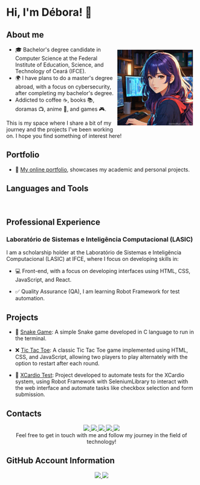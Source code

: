 # Hi, I'm Débora! 👋
## About me
<div> 
<!--Icone Déb-chibi-->
  <img align="right" alt="Débora" height="200" src="icondeb.jpg" style="padding: 10px">
</div>
  <link rel="stylesheet" href=>

- 🎓 Bachelor's degree candidate in Computer Science at the Federal Institute of Education, Science, and Technology of Ceará (IFCE).
- 🌍 I have plans to do a master's degree abroad, with a focus on cybersecurity, after completing my bachelor's degree.
- Addicted to coffee ☕, books 📚, doramas 📺, anime 🎌, and games 🎮.

 This is my space where I share a bit of my journey and the projects I've been working on. I hope you find something of interest here!

 ## Portfolio
- 🎨 [My online portfolio](https://deboradls.github.io/), showcases my academic and personal projects.

## Languages and Tools
<a href="https://skillicons.dev">
  <img src="https://skillicons.dev/icons?i=html,css,js,c,react,md,linux,windows,mint,ubuntu,vscode,git,github,selenium" alt="">
</a>

## Professional Experience
### Laboratório de Sistemas e Inteligência Computacional (LASIC)
I am a scholarship holder at the Laboratório de Sistemas e Inteligência Computacional (LASIC) at IFCE, where I focus on developing skills in:

- 💻 Front-end, with a focus on developing interfaces using HTML, CSS, JavaScript, and React.

- ✅ Quality Assurance (QA), I am learning Robot Framework for test automation.

## Projects
- 🐍 [Snake Game](https://github.com/deboradls/jogocobrinha): 
A simple Snake game developed in C language to run in the terminal.
  
- ❌ [Tic Tac Toe](https://github.com/deboradls/jogodavelha):
A classic Tic Tac Toe game implemented using HTML, CSS, and JavaScript, allowing two players to play alternately with the option to restart after each round.

- 🤖 [XCardio Test](https://github.com/deboradls/teste_xcardio):
Project developed to automate tests for the XCardio system, using Robot Framework with SeleniumLibrary to interact with the web interface and automate tasks like checkbox selection and form submission.

<!-- ## Certifications
- 📜 [List any relevant certifications] -->

## Contacts
<div align="center">
<!--LinkedIn-->
<a href="https://www.linkedin.com/in/deboradls" target="_blank">
  <img src="https://img.shields.io/badge/-LinkedIn-%230077B5?style=for-the-badge&logo=linkedin&logoColor=white">
</a> 
<!--Instagram-->
<a href="https://www.instagram.com/deboradls" target="_blank">
  <img src="https://img.shields.io/badge/-Instagram-%23E4405F?style=for-the-badge&logo=instagram&logoColor=white" target="_blank">
</a>
<!--Telegram-->
<a href="https://t.me/deboradls" target="_blank">
  <img src="https://img.shields.io/badge/-Telegram-%232CA5E0?style=for-the-badge&logo=telegram&logoColor=white" target="_blank">
</a>
<!-- Gmail -->
<a href="mailto:debora.lima07@aluno.ifce.edu.br" target="_blank">
  <img src="https://img.shields.io/badge/-Gmail-%23FF0000?style=for-the-badge&logo=gmail&logoColor=white">
</a>
<!--Outlook-->
<a href="mailto:deboradls@outlook.com.br" target="_blank">
  <img src="https://img.shields.io/badge/-Outlook-%230078D4?style=for-the-badge&logo=email&logoColor=white" target="_blank">
</a>
<br>
Feel free to get in touch with me and follow my journey in the field of technology!
</div>

## GitHub Account Information
<div align="center">
<!--Github Stats-->
  <a href="https://github.com/anuraghazra/github-readme-stats">
    <img height="" src="https://github-readme-stats.vercel.app/api?username=deboradls&theme=dracula&hide=issues&show_icons=true&rank_icon=github&show="/>
  </a>
  <!--Languages-->
  <a href="https://github.com/anuraghazra/convoychat">
    <img height="" src="https://github-readme-stats.vercel.app/api/top-langs/?username=deboradls&layout=compact&theme=dracula"/>
  </a>
  <br>
</div>